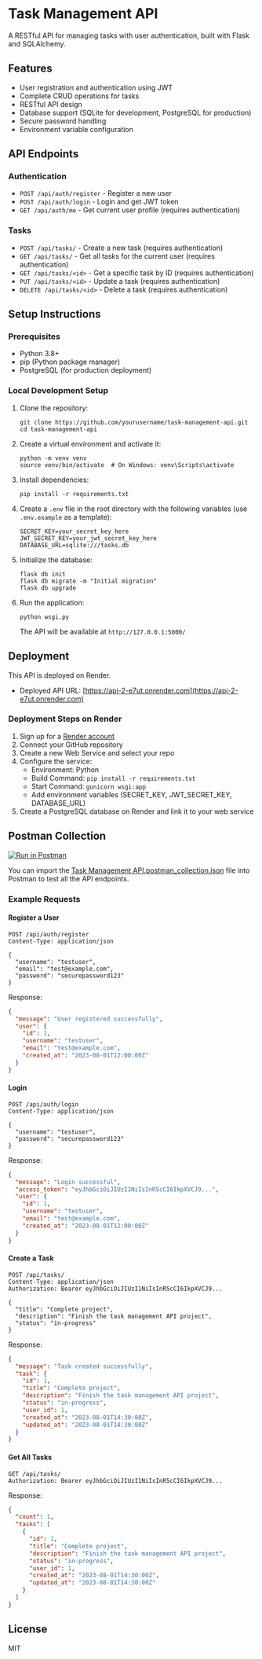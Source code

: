 # Task Management API

A RESTful API for managing tasks with user authentication, built with Flask and SQLAlchemy.

## Features

- User registration and authentication using JWT
- Complete CRUD operations for tasks
- RESTful API design
- Database support (SQLite for development, PostgreSQL for production)
- Secure password handling
- Environment variable configuration

## API Endpoints

### Authentication

- `POST /api/auth/register` - Register a new user
- `POST /api/auth/login` - Login and get JWT token
- `GET /api/auth/me` - Get current user profile (requires authentication)

### Tasks

- `POST /api/tasks/` - Create a new task (requires authentication)
- `GET /api/tasks/` - Get all tasks for the current user (requires authentication)
- `GET /api/tasks/<id>` - Get a specific task by ID (requires authentication)
- `PUT /api/tasks/<id>` - Update a task (requires authentication)
- `DELETE /api/tasks/<id>` - Delete a task (requires authentication)

## Setup Instructions

### Prerequisites

- Python 3.8+
- pip (Python package manager)
- PostgreSQL (for production deployment)

### Local Development Setup

1. Clone the repository:
   ```
   git clone https://github.com/yourusername/task-management-api.git
   cd task-management-api
   ```

2. Create a virtual environment and activate it:
   ```
   python -m venv venv
   source venv/bin/activate  # On Windows: venv\Scripts\activate
   ```

3. Install dependencies:
   ```
   pip install -r requirements.txt
   ```

4. Create a `.env` file in the root directory with the following variables (use `.env.example` as a template):
   ```
   SECRET_KEY=your_secret_key_here
   JWT_SECRET_KEY=your_jwt_secret_key_here
   DATABASE_URL=sqlite:///tasks.db
   ```

5. Initialize the database:
   ```
   flask db init
   flask db migrate -m "Initial migration"
   flask db upgrade
   ```

6. Run the application:
   ```
   python wsgi.py
   ```

   The API will be available at `http://127.0.0.1:5000/`

## Deployment

This API is deployed on Render. 

- Deployed API URL: [https://api-2-e7ut.onrender.com](https://api-2-e7ut.onrender.com)

### Deployment Steps on Render

1. Sign up for a [Render account](https://render.com)
2. Connect your GitHub repository
3. Create a new Web Service and select your repo
4. Configure the service:
   - Environment: Python
   - Build Command: `pip install -r requirements.txt`
   - Start Command: `gunicorn wsgi:app`
   - Add environment variables (SECRET_KEY, JWT_SECRET_KEY, DATABASE_URL)
5. Create a PostgreSQL database on Render and link it to your web service

## Postman Collection

[![Run in Postman](https://run.pstmn.io/button.svg)](https://app.getpostman.com/run-collection/your-collection-id)

You can import the [Task Management API.postman_collection.json](./Task%20Management%20API.postman_collection.json) file into Postman to test all the API endpoints.

### Example Requests

#### Register a User
```
POST /api/auth/register
Content-Type: application/json

{
  "username": "testuser",
  "email": "test@example.com",
  "password": "securepassword123"
}
```

Response:
```json
{
  "message": "User registered successfully",
  "user": {
    "id": 1,
    "username": "testuser",
    "email": "test@example.com",
    "created_at": "2023-08-01T12:00:00Z"
  }
}
```

#### Login
```
POST /api/auth/login
Content-Type: application/json

{
  "username": "testuser",
  "password": "securepassword123"
}
```

Response:
```json
{
  "message": "Login successful",
  "access_token": "eyJhbGciOiJIUzI1NiIsInR5cCI6IkpXVCJ9...",
  "user": {
    "id": 1,
    "username": "testuser",
    "email": "test@example.com",
    "created_at": "2023-08-01T12:00:00Z"
  }
}
```

#### Create a Task
```
POST /api/tasks/
Content-Type: application/json
Authorization: Bearer eyJhbGciOiJIUzI1NiIsInR5cCI6IkpXVCJ9...

{
  "title": "Complete project",
  "description": "Finish the task management API project",
  "status": "in-progress"
}
```

Response:
```json
{
  "message": "Task created successfully",
  "task": {
    "id": 1,
    "title": "Complete project",
    "description": "Finish the task management API project",
    "status": "in-progress",
    "user_id": 1,
    "created_at": "2023-08-01T14:30:00Z",
    "updated_at": "2023-08-01T14:30:00Z"
  }
}
```

#### Get All Tasks
```
GET /api/tasks/
Authorization: Bearer eyJhbGciOiJIUzI1NiIsInR5cCI6IkpXVCJ9...
```

Response:
```json
{
  "count": 1,
  "tasks": [
    {
      "id": 1,
      "title": "Complete project",
      "description": "Finish the task management API project",
      "status": "in-progress",
      "user_id": 1,
      "created_at": "2023-08-01T14:30:00Z",
      "updated_at": "2023-08-01T14:30:00Z"
    }
  ]
}
```

## License

MIT
